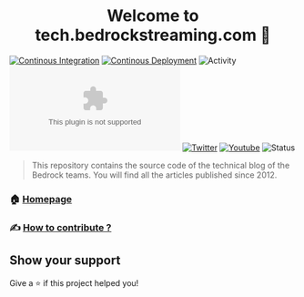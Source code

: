 <h1 align="center">Welcome to tech.bedrockstreaming.com 👋</h1>

[![Continous Integration](https://github.com/BedrockStreaming/tech.bedrockstreaming.com/actions/workflows/integration.yml/badge.svg)](https://github.com/BedrockStreaming/tech.bedrockstreaming.com/actions/workflows/integration.yml)
[![Continous Deployment](https://github.com/BedrockStreaming/tech.bedrockstreaming.com/actions/workflows/deployment.yml/badge.svg)](https://github.com/BedrockStreaming/tech.bedrockstreaming.com/actions/workflows/deployment.yml)
![Activity](https://img.shields.io/github/commit-activity/m/BedrockStreaming/tech.bedrockstreaming.com/master)
![Contributors](https://img.shields.io/github/contributors/BedrockStreaming/tech.bedrockstreaming.com)
[![Twitter](https://img.shields.io/twitter/follow/BedrockTech?style=social)](https://twitter.com/Bedrock_Tech)
[![Youtube](https://img.shields.io/youtube/channel/views/UCRLPDwANUk4iv69-DW4mwMg?style=social)](https://www.youtube.com/channel/UCRLPDwANUk4iv69-DW4mwMg)
![Status](https://img.shields.io/website?up_message=online&url=https%3A%2F%2Ftech.bedrockstreaming.com)

> This repository contains the source code of the technical blog of the Bedrock teams. You will find all the articles published since 2012.

### 🏠 [Homepage](https://tech.bedrockstreaming.com/)

### ✍️ [How to contribute ?](/CONTRIBUTING.md)

## Show your support

Give a ⭐️ if this project helped you!
